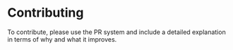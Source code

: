 # Contributing  

To contribute, please use the PR system and include a detailed explanation in terms of why and what it improves. 
